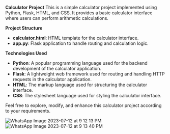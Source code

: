 **Calculator Project**
This is a simple calculator project implemented using Python, Flask, HTML, and CSS. It provides a basic calculator interface where users can perform arithmetic calculations.

**Project Structure**

- **calculator.html**: HTML template for the calculator interface.
- **app.py**: Flask application to handle routing and calculation logic.

**Technologies Used**

- **Python**: A popular programming language used for the backend development of the calculator application.
- **Flask**: A lightweight web framework used for routing and handling HTTP requests in the calculator application.
- **HTML**: The markup language used for structuring the calculator interface.
- **CSS**: The stylesheet language used for styling the calculator interface.

Feel free to explore, modify, and enhance this calculator project according to your requirements.

![WhatsApp Image 2023-07-12 at 9 12 13 PM](https://github.com/Gurram-Sowmya/caluclator/assets/68685769/ebdb2a98-0404-42c5-8fa8-e27b9654b8f6)
![WhatsApp Image 2023-07-12 at 9 13 40 PM](https://github.com/Gurram-Sowmya/caluclator/assets/68685769/ee3c144a-ca2f-455a-80bf-e5883bb57d51)
